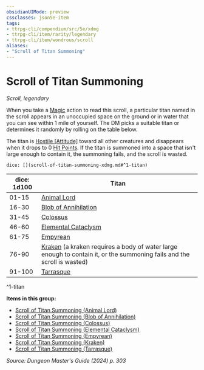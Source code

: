 ```yaml
---
obsidianUIMode: preview
cssclasses: json5e-item
tags:
- ttrpg-cli/compendium/src/5e/xdmg
- ttrpg-cli/item/rarity/legendary
- ttrpg-cli/item/wondrous/scroll
aliases: 
- "Scroll of Titan Summoning"
---
```

# Scroll of Titan Summoning
*Scroll, legendary*  



When you take a [Magic](Mechanics/rules/actions.md#Magic) action to read this scroll, a particular titan named in the scroll appears in an unoccupied space on the ground or in water that you can see within 1 mile of yourself. The DM picks a suitable titan or determines it randomly by rolling on the table below.

The titan is [Hostile [Attitude]](Mechanics/rules/variant-rules/hostile-attitude-xphb.md) toward all other creatures and disappears when it drops to 0 [Hit Points](Mechanics/rules/variant-rules/hit-points-xphb.md). If the titan is summoned into a space that isn't large enough to contain it, the summoning fails, and the scroll is wasted.

`dice: [](scroll-of-titan-summoning-xdmg.md#^1-titan)`

| dice: 1d100 | Titan |
|-------------|-------|
| 01-15 | [Animal Lord](Mechanics/items/scroll-of-titan-summoning-animal-lord-xdmg.md) |
| 16-30 | [Blob of Annihilation](Mechanics/items/scroll-of-titan-summoning-blob-of-annihilation-xdmg.md) |
| 31-45 | [Colossus](Mechanics/items/scroll-of-titan-summoning-colossus-xdmg.md) |
| 46-60 | [Elemental Cataclysm](Mechanics/items/scroll-of-titan-summoning-elemental-cataclysm-xdmg.md) |
| 61-75 | [Empyrean](Mechanics/items/scroll-of-titan-summoning-empyrean-xdmg.md) |
| 76-90 | [Kraken](Mechanics/items/scroll-of-titan-summoning-kraken-xdmg.md) (a kraken requires a body of water large enough to contain it, or the summoning fails and the scroll is wasted) |
| 91-100 | [Tarrasque](Mechanics/items/scroll-of-titan-summoning-tarrasque-xdmg.md) |
^1-titan

**Items in this group:**

- [Scroll of Titan Summoning (Animal Lord)](Mechanics/items/scroll-of-titan-summoning-animal-lord-xdmg.md)
- [Scroll of Titan Summoning (Blob of Annihilation)](Mechanics/items/scroll-of-titan-summoning-blob-of-annihilation-xdmg.md)
- [Scroll of Titan Summoning (Colossus)](Mechanics/items/scroll-of-titan-summoning-colossus-xdmg.md)
- [Scroll of Titan Summoning (Elemental Cataclysm)](Mechanics/items/scroll-of-titan-summoning-elemental-cataclysm-xdmg.md)
- [Scroll of Titan Summoning (Empyrean)](Mechanics/items/scroll-of-titan-summoning-empyrean-xdmg.md)
- [Scroll of Titan Summoning (Kraken)](Mechanics/items/scroll-of-titan-summoning-kraken-xdmg.md)
- [Scroll of Titan Summoning (Tarrasque)](Mechanics/items/scroll-of-titan-summoning-tarrasque-xdmg.md)

*Source: Dungeon Master's Guide (2024) p. 303*